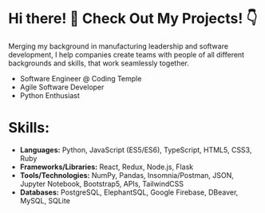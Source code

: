 # Hi there! 👋 Check Out My Projects! 👇

Merging my background in manufacturing leadership and software development,
I help companies create teams with people of all different backgrounds and skills, that work seamlessly together.

- Software Engineer @ Coding Temple
- Agile Software Developer
- Python Enthusiast

# Skills:
- **Languages:** Python, JavaScript (ES5/ES6), TypeScript, HTML5, CSS3, Ruby
- **Frameworks/Libraries:** React, Redux, Node.js, Flask
- **Tools/Technologies:** NumPy, Pandas, Insomnia/Postman, JSON, Jupyter Notebook, Bootstrap5, APIs, TailwindCSS
- **Databases:** PostgreSQL, ElephantSQL, Google Firebase, DBeaver, MySQL, SQLite
